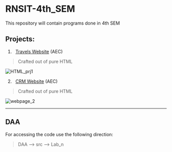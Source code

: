 # RNSIT-4th_SEM

This repository will contain programs done in 4th SEM

## Projects:
1. &nbsp; <a href="https://github.com/AashishNandakumar/RNSIT-4th_SEM/blob/main/AEC/13_06_2023/webpage1.html">Travels Website</a> (AEC)
> Crafted out of pure HTML

![HTML_prj1](https://github.com/AashishNandakumar/RNSIT-4th_SEM/assets/98106129/73894341-072b-4f6d-907e-28443ce67237)

2. &nbsp; <a href="https://github.com/AashishNandakumar/RNSIT-4th_SEM/blob/main/AEC/13_06_2023/webpage2.html">CRM Website</a> (AEC)
> Crafted out of pure HTML

![webpage_2](https://github.com/AashishNandakumar/RNSIT-4th_SEM/assets/98106129/ac573b2f-357d-470f-a9aa-fc06c291def3)

---

## DAA
For accessing the code use the following direction:
> DAA --> src --> Lab_n
